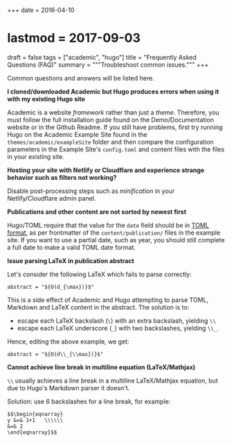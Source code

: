 +++
date = 2016-04-10
# lastmod = 2017-09-03
draft = false
tags = ["academic", "hugo"]
title = "Frequently Asked Questions (FAQ)"
summary = """Troubleshoot common issues."""
+++

Common questions and answers will be listed here.

**I cloned/downloaded Academic but Hugo produces errors when using it with my existing Hugo site**

Academic is a website *framework* rather than just a *theme*. Therefore, you must follow the full installation guide found on the Demo/Documentation website or in the Github Readme. If you still have problems, first try running Hugo on the Academic Example Site found in the `themes/academic/exampleSite` folder and then compare the configuration parameters in the Example Site's `config.toml` and content files with the files in your existing site.

**Hosting your site with Netlify or Cloudflare and experience strange behavior such as filters not working?**

Disable post-processing steps such as *minification* in your Netlify/Cloudflare admin panel.

**Publications and other content are not sorted by newest first**

Hugo/TOML require that the value for the `date` field should be in [TOML format](https://github.com/toml-lang/toml#local-date-time), as per frontmatter of the `content/publication/` files in the example site. If you want to use a partial date, such as year, you should still complete a full date to make a valid TOML date format.

**Issue parsing LaTeX in publication abstract**

Let's consider the following LaTeX which fails to parse correctly:

    abstract = "${O(d_{\max})}$"

This is a side effect of Academic and Hugo attempting to parse TOML, Markdown and LaTeX content in the abstract. The solution is to:

- escape each LaTeX backslash (`\`) with an extra backslash, yielding `\\`
- escape each LaTeX underscore (`_`) with two backslashes, yielding `\\_`.

Hence, editing the above example, we get:

    abstract = "${O(d\\_{\\max})}$"

**Cannot achieve line break in multiline equation (LaTeX/Mathjax)**

`\\` usually achieves a line break in a multiline LaTeX/Mathjax equation, but due to Hugo's Markdown parser it doesn't.

Solution: use 6 backslashes for a line break, for example:

```
$$\begin{eqnarray} 
y &=& 1+1   \\\\\\
&=& 2
\end{eqnarray}$$
```
